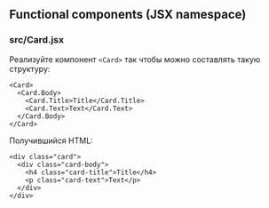 ## Functional components (JSX namespace)

### src/Card.jsx

Реализуйте компонент `<Card>` так чтобы можно составлять такую структуру:

```
<Card>
  <Card.Body>
    <Card.Title>Title</Card.Title>
    <Card.Text>Text</Card.Text>
  </Card.Body>
</Card>
```

Получившийся HTML:

```
<div class="card">
  <div class="card-body">
    <h4 class="card-title">Title</h4>
    <p class="card-text">Text</p>
  </div>
</div>
```
